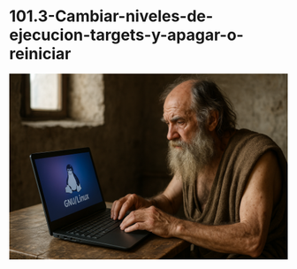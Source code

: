 # 101.3-Cambiar-niveles-de-ejecucion-targets-y-apagar-o-reiniciar
![LPI Logo](../../../../wallpaper/diogenes_linux.png "Buscando al hombre nuevo")
